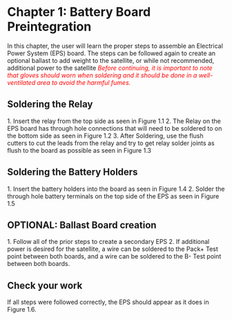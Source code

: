 # Chapter 1: Battery Board Preintegration
In this chapter, the user will learn the proper steps to assemble an Electrical Power System (EPS) board. The steps can be followed again to create an optional ballast to add weight to the satellite, or while not recommended, additional power to the satellite
<span style="color:red">*Before continuing, it is important to note that gloves should worn when soldering and it should be done in a well-ventilated area to avoid the harmful fumes.*</span>


## Soldering the Relay
<div class="result" markdown>
1. Insert the relay from the top side as seen in Figure 1.1
2. The Relay on the EPS board has through hole connections that will need to be soldered to on the bottom side as seen in Figure 1.2
3. After Soldering, use the flush cutters to cut the leads from the relay and try to get relay solder joints as flush to the board as possible as seen in Figure 1.3
</div>

## Soldering the Battery Holders
<div class="result" markdown>
1. Insert the battery holders into the board as seen in Figure 1.4
2. Solder the through hole battery terminals on the top side of the EPS as seen in Figure 1.5
</div>

## **OPTIONAL**: Ballast Board creation
<div class="result" markdown>
1. Follow all of the prior steps to create a secondary EPS
2. If additional power is desired for the satellite, a wire can be soldered to the Pack+ Test point between both boards, and a wire can be soldered to the B- Test point between both boards.
</div>

## Check your work
If all steps were followed correctly, the EPS should appear as it does in Figure 1.6.